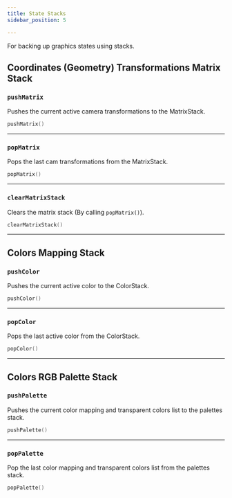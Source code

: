 ```yaml
---
title: State Stacks
sidebar_position: 5

---
```


For backing up graphics states using stacks.

## Coordinates (Geometry) Transformations Matrix Stack

### `pushMatrix`

Pushes the current active camera transformations to the MatrixStack.

```lua
pushMatrix()
```

---

### `popMatrix`

Pops the last cam transformations from the MatrixStack.

```lua
popMatrix()
```

---

### `clearMatrixStack`

Clears the matrix stack (By calling `popMatrix()`).

```lua
clearMatrixStack()
```

---

## Colors Mapping Stack

### `pushColor`

Pushes the current active color to the ColorStack.

```lua
pushColor()
```

---

### `popColor`

Pops the last active color from the ColorStack.

```lua
popColor()
```

---

## Colors RGB Palette Stack

### `pushPalette`

Pushes the current color mapping and transparent colors list to the palettes stack.

```lua
pushPalette()
```

---

### `popPalette`

Pop the last color mapping and transparent colors list from the palettes stack.

```lua
popPalette()
```
